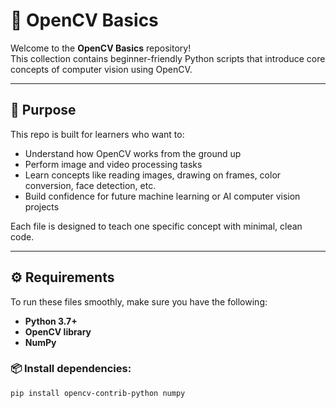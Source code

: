 # 🧠 OpenCV Basics

Welcome to the **OpenCV Basics** repository!  
This collection contains beginner-friendly Python scripts that introduce core concepts of computer vision using OpenCV.

---

## 📌 Purpose

This repo is built for learners who want to:

- Understand how OpenCV works from the ground up
- Perform image and video processing tasks
- Learn concepts like reading images, drawing on frames, color conversion, face detection, etc.
- Build confidence for future machine learning or AI computer vision projects

Each file is designed to teach one specific concept with minimal, clean code.

---

## ⚙️ Requirements

To run these files smoothly, make sure you have the following:

- **Python 3.7+**
- **OpenCV library**
- **NumPy**

### 📦 Install dependencies:

```bash
pip install opencv-contrib-python numpy
